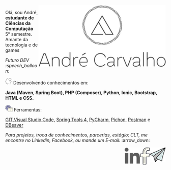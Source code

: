 <img src="https://github.com/carvalhoandre/carvalhoandre/blob/main/img/logo.png" min-width="400px" max-width="400px" width="400px" align="right" alt="Logo_andre">

<p align="left">Olá, sou André, <strong>estudante de Ciências da Computação</strong> 5° semestre. Amante da tecnologia e de games</p>
<p align="left"><em>Futuro DEV :speech_balloon:</em></p>

<p align="left"><img src="https://github.com/carvalhoandre/carvalhoandre/blob/main/img/brainstorm_skill_240px.png" alt="config"> Desenvolvendo conhecimentos em:</p>
<p><strong>Java (Maven, Spring Boot), PHP (Composer), Python, Ionic, Bootstrap, HTML e CSS.</strong></p>

<p align="left"><img src="https://github.com/carvalhoandre/carvalhoandre/blob/main/img/computer_support_240px.png" alt="Ferramenta"> Ferramentas:</p>

[GIT](https://git-scm.com/),[Visual Studio Code](https://code.visualstudio.com/), [Spring Tools 4](https://spring.io/tools), [PyCharm](https://www.jetbrains.com/pt-br/pycharm/), [Pichon](https://www.microsoft.com/pt-br/p/pichon-free-icons/9nk8t1kshffr?activetab=pivot:overviewtab), [Postman](https://www.postman.com/) e [DBeaver](https://dbeaver.io/)

<p align="left"><em>Para projetos, troca de conhecimentos, parcerias, estágio; CLT, me encontre no Linkedin, Facebook, ou mande um E-mail: </em>:arrow_down:</p>

<p align="right"> 
    <a href="mailto:andre_carvalho0@live.com?Subject=Olá André" target="_blank" rel="external"><img src="https://github.com/carvalhoandre/carvalhoandre/blob/main/img/email_open_24px.png" min-width="50px" max-width="50px" width="50px" align="right" alt="e-mail"></a>
    <a href="https://www.facebook.com/AndreCarvalho0" target="_blank" rel="external"><img src="https://github.com/carvalhoandre/carvalhoandre/blob/main/img/facebook_26px.png" min-width="30px" max-width="30px" width="30px" align="right" alt="facebook"></a>
    <a href="https://www.linkedin.com/in/andr%C3%A9-leite-carvalho-b77721146/" target="_blank" rel="external"><img src="https://github.com/carvalhoandre/carvalhoandre/blob/main/img/linkedin_32px.png" min-width="50px" max-width="50px" width="50px" align="right" alt="linkedin"></a>
</p>
